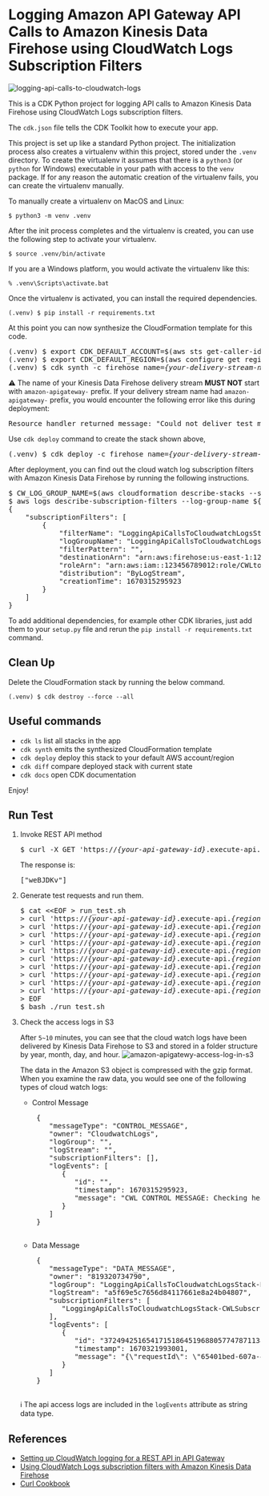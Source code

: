 
# Logging Amazon API Gateway API Calls to Amazon Kinesis Data Firehose using CloudWatch Logs Subscription Filters

![logging-api-calls-to-cloudwatch-logs](./logging-api-calls-to-cloudwatch-logs.svg)

This is a CDK Python project for logging API calls to Amazon Kinesis Data Firehose using CloudWatch Logs subscription filters.

The `cdk.json` file tells the CDK Toolkit how to execute your app.

This project is set up like a standard Python project.  The initialization
process also creates a virtualenv within this project, stored under the `.venv`
directory.  To create the virtualenv it assumes that there is a `python3`
(or `python` for Windows) executable in your path with access to the `venv`
package. If for any reason the automatic creation of the virtualenv fails,
you can create the virtualenv manually.

To manually create a virtualenv on MacOS and Linux:

```
$ python3 -m venv .venv
```

After the init process completes and the virtualenv is created, you can use the following
step to activate your virtualenv.

```
$ source .venv/bin/activate
```

If you are a Windows platform, you would activate the virtualenv like this:

```
% .venv\Scripts\activate.bat
```

Once the virtualenv is activated, you can install the required dependencies.

```
(.venv) $ pip install -r requirements.txt
```

At this point you can now synthesize the CloudFormation template for this code.

<pre>
(.venv) $ export CDK_DEFAULT_ACCOUNT=$(aws sts get-caller-identity --query Account --output text)
(.venv) $ export CDK_DEFAULT_REGION=$(aws configure get region)
(.venv) $ cdk synth -c firehose_name=<i>{your-delivery-stream-name}</i> --all
</pre>

:warning: The name of your Kinesis Data Firehose delivery stream **MUST NOT** start with `amazon-apigateway-` prefix.
If your delivery stream name had `amazon-apigateway-` prefix, you would encounter the following error like this during deployment:
<pre>
Resource handler returned message: "Could not deliver test message to specified Firehose stream. Check if the given Firehose stream is in ACTIVE state. (Service: CloudWatchLogs, Status Code: 400, Request ID: aaaa7f10-a5d6-44d5-8191-dba9f27d36f3)" (RequestToken: bb4b2fc5-26cd-de7b-a7d9-8653c44f8642, HandlerErrorCode: InternalFailure)
</pre>

Use `cdk deploy` command to create the stack shown above,

<pre>
(.venv) $ cdk deploy -c firehose_name=<i>{your-delivery-stream-name}</i> --all
</pre>

After deployment, you can find out the cloud watch log subscription filters with Amazon Kinesis Data Firehose by running the following instructions.

<pre>
$ CW_LOG_GROUP_NAME=$(aws cloudformation describe-stacks --stack-name LoggingApiCallsToCloudwatchLogsStack  | jq -r '.Stacks[0].Outputs | map(select(.OutputKey == "RestApiAccessLogGroupName")) | .[0].OutputValue')
$ aws logs describe-subscription-filters --log-group-name ${CW_LOG_GROUP_NAME}
{
    "subscriptionFilters": [
        {
            "filterName": "LoggingApiCallsToCloudwatchLogsStack-CWLSubscriptionFilter-Zi6qt8IvfIJV",
            "logGroupName": "LoggingApiCallsToCloudwatchLogsStack-RandomGenApiLogs96EBA3FC-VV1l7d2OJqLV",
            "filterPattern": "",
            "destinationArn": "arn:aws:firehose:us-east-1:123456789012:deliverystream/PUT-S3-vvMmG",
            "roleArn": "arn:aws:iam::123456789012:role/CWLtoKinesisFirehoseRole",
            "distribution": "ByLogStream",
            "creationTime": 1670315295923
        }
    ]
}
</pre>

To add additional dependencies, for example other CDK libraries, just add
them to your `setup.py` file and rerun the `pip install -r requirements.txt`
command.

## Clean Up

Delete the CloudFormation stack by running the below command.

```
(.venv) $ cdk destroy --force --all
```

## Useful commands

 * `cdk ls`          list all stacks in the app
 * `cdk synth`       emits the synthesized CloudFormation template
 * `cdk deploy`      deploy this stack to your default AWS account/region
 * `cdk diff`        compare deployed stack with current state
 * `cdk docs`        open CDK documentation

Enjoy!

## Run Test

1. Invoke REST API method
   <pre>
   $ curl -X GET 'https://<i>{your-api-gateway-id}</i>.execute-api.<i>{region}</i>.amazonaws.com/prod/random/strings?len=7'
   </pre>

   The response is:
   <pre>
   ["weBJDKv"]
   </pre>

2. Generate test requests and run them.
   <pre>
   $ cat <&lt;EOF > run_test.sh
   > curl 'https://<i>{your-api-gateway-id}</i>.execute-api.<i>{region}</i>.amazonaws.com/prod/random/strings?len=7'
   > curl 'https://<i>{your-api-gateway-id}</i>.execute-api.<i>{region}</i>.amazonaws.com/prod/random/strings?chars=letters'
   > curl 'https://<i>{your-api-gateway-id}</i>.execute-api.<i>{region}</i>.amazonaws.com/prod/random/strings?chars=letters&len=15'
   > curl 'https://<i>{your-api-gateway-id}</i>.execute-api.<i>{region}</i>.amazonaws.com/prod/random/strings?chars=lowercase&len=15'
   > curl 'https://<i>{your-api-gateway-id}</i>.execute-api.<i>{region}</i>.amazonaws.com/prod/random/strings?chars=uppercase&len=5'
   > curl 'https://<i>{your-api-gateway-id}</i>.execute-api.<i>{region}</i>.amazonaws.com/prod/random/strings?chars=digits&len=7'
   > curl 'https://<i>{your-api-gateway-id}</i>.execute-api.<i>{region}</i>.amazonaws.com/prod/random/strings?chars=digits&len=17'
   > curl 'https://<i>{your-api-gateway-id}</i>.execute-api.<i>{region}</i>.amazonaws.com/prod/random/strings?len=3'
   > curl 'https://<i>{your-api-gateway-id}</i>.execute-api.<i>{region}</i>.amazonaws.com/prod/random/strings?chars=letters&len=9'
   > curl 'https://<i>{your-api-gateway-id}</i>.execute-api.<i>{region}</i>.amazonaws.com/prod/random/strings?len=17'
   > EOF
   $ bash ./run_test.sh
   </pre>

3. Check the access logs in S3

   After `5~10` minutes, you can see that the cloud watch logs have been delivered by Kinesis Data Firehose to S3 and stored in a folder structure by year, month, day, and hour.
   ![amazon-apigatewy-access-log-in-s3](./amazon-apigatewy-access-log-in-s3.png)

   The data in the Amazon S3 object is compressed with the gzip format. When you examine the raw data, you would see one of the following types of cloud watch logs:

   * Control Message
      <pre>
      {
         "messageType": "CONTROL_MESSAGE",
         "owner": "CloudwatchLogs",
         "logGroup": "",
         "logStream": "",
         "subscriptionFilters": [],
         "logEvents": [
            {
               "id": "",
               "timestamp": 1670315295923,
               "message": "CWL CONTROL MESSAGE: Checking health of destination Firehose."
            }
         ]
      }
      </pre>

   * Data Message

      <pre>
      {
         "messageType": "DATA_MESSAGE",
         "owner": "819320734790",
         "logGroup": "LoggingApiCallsToCloudwatchLogsStack-RandomGenApiLogs96EBA3FC-VV1l7d2OJqLV",
         "logStream": "a5f69e5c7656d84117661e8a24b04807",
         "subscriptionFilters": [
            "LoggingApiCallsToCloudwatchLogsStack-CWLSubscriptionFilter-Zi6qt8IvfIJV"
         ],
         "logEvents": [
            {
               "id": "37249425165417151864519688057747871138717457702689112064",
               "timestamp": 1670321993001,
               "message": "{\"requestId\": \"65401bed-607a-4b27-a33f-f1f5c811b1d2\", \"ip\": \"124.17.254.27\", \"user\": \"-\", \"requestTime\": 1670321993001, \"httpMethod\": \"GET\", \"resourcePath\": \"/random/strings\", \"status\": 200, \"protocol\": \"HTTP/1.1\", \"responseLength\": 11}\n"
            }
         ]
      }
      </pre>
   :information_source: The api access logs are included in the `logEvents` attribute as string data type.

## References

 * [Setting up CloudWatch logging for a REST API in API Gateway](https://docs.aws.amazon.com/apigateway/latest/developerguide/set-up-logging.html)
 * [Using CloudWatch Logs subscription filters with Amazon Kinesis Data Firehose](https://docs.aws.amazon.com/AmazonCloudWatch/latest/logs/SubscriptionFilters.html#FirehoseExample)
 * [Curl Cookbook](https://catonmat.net/cookbooks/curl)

